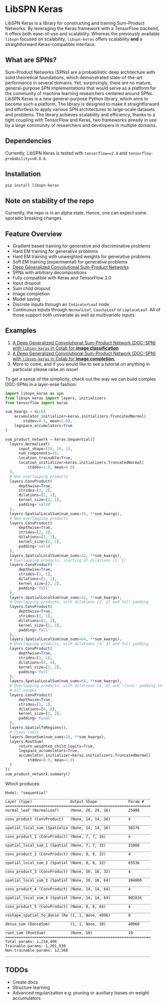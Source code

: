 # LibSPN Keras
LibSPN Keras is a library for constructing and training Sum-Product Networks. By leveraging the 
Keras framework with a TensorFlow backend, it offers both ease-of-use and scalability. Whereas the 
previously available `libspn` focused on scalability, `libspn-keras` offers scalability **and** 
a straightforward Keras-compatible interface.


## What are SPNs?

Sum-Product Networks (SPNs) are a probabilistic deep architecture with solid theoretical 
foundations, which demonstrated state-of-the-art performance in several domains. Yet, surprisingly, 
there are no mature, general-purpose SPN implementations that would serve as a platform for the 
community of machine learning researchers centered around SPNs. LibSPN Keras is a new 
general-purpose Python library, which aims to become such a platform. The library is designed to 
make it straightforward and effortless to apply various SPN architectures to large-scale datasets 
and problems. The library achieves scalability and efficiency, thanks to a tight coupling with 
TensorFlow and Keras, two frameworks already in use by a large community of researchers and 
developers in multiple domains.

## Dependencies
Currently, LibSPN Keras is tested with `tensorflow==2.0` and `tensorflow-probability==0.8.0`.

## Installation

```
pip install libspn-keras
```

## Note on stability of the repo
Currently, the repo is in an alpha state. Hence, one can expect some sporadic breaking changes.

## Feature Overview
- Gradient based training for generative and discriminative problems
- Hard EM training for generative problems
- Hard EM training with unweighted weights for generative problems
- Soft EM training (experimental) for generative problems
- [Deep Generalized Convolutional Sum-Product Networks](https://arxiv.org/abs/1902.06155)
- SPNs with arbitrary decompositions
- Fully compatible with Keras and TensorFlow 2.0
- Input dropout
- Sum child dropout
- Image completion
- Model saving
- Discrete inputs through an `IndicatorLeaf` node
- Continuous inputs through `NormalLeaf`, `CauchyLeaf` or `LaplaceLeaf`. All of those support both 
univariate as well as *multivariate* inputs.

## Examples
1. [A Deep Generalized Convolutional Sum-Product Network (DGC-SPN) with `libspn-keras` in Colab for
 **image classification**](https://colab.research.google.com/drive/10AXL7oo8LBCTnw7NrJ_zTph9X7J8XRdj)
2. [A Deep Generalized Convolutional Sum-Product Network (DGC-SPN) with `libspn-keras` in Colab for 
**image completion**.](https://colab.research.google.com/drive/1S3JdntlAGYE16QhAKltNYPgyMV8jW4Nv)
3. More to come, and if you would like to see a tutorial on anything in particular 
please raise an issue!

To get a sense of the simplicity, check out the way we can build complex DGC-SPNs in a layer-wise 
fashion:
```python
import libspn_keras as spn
from libspn_keras import layers, initializers
from tensorflow import keras

sum_kwargs = dict(
    accumulator_initializer=keras.initializers.TruncatedNormal(
        stddev=0.5, mean=1.0),
    logspace_accumulators=True
)

sum_product_network = keras.Sequential([
  layers.NormalLeaf(
      input_shape=(28, 28, 1),
      num_components=16, 
      location_trainable=True,
      location_initializer=keras.initializers.TruncatedNormal(
          stddev=1.0, mean=0.0)
  ),
  # Non-overlapping products
  layers.ConvProduct(
      depthwise=True, 
      strides=[2, 2], 
      dilations=[1, 1], 
      kernel_size=[2, 2],
      padding='valid'
  ),
  layers.SpatialLocalSum(num_sums=16, **sum_kwargs),
  # Non-overlapping products
  layers.ConvProduct(
      depthwise=True, 
      strides=[2, 2], 
      dilations=[1, 1], 
      kernel_size=[2, 2],
      padding='valid'
  ),
  layers.SpatialLocalSum(num_sums=32, **sum_kwargs),
  # Overlapping products, starting at dilations [1, 1]
  layers.ConvProduct(
      depthwise=True, 
      strides=[1, 1], 
      dilations=[1, 1], 
      kernel_size=[2, 2],
      padding='full'
  ),
  layers.SpatialLocalSum(num_sums=32, **sum_kwargs),
  # Overlapping products, with dilations [2, 2] and full padding
  layers.ConvProduct(
      depthwise=True, 
      strides=[1, 1], 
      dilations=[2, 2], 
      kernel_size=[2, 2],
      padding='full'
  ),
  layers.SpatialLocalSum(num_sums=64, **sum_kwargs),
  # Overlapping products, with dilations [4, 4] and full padding
  layers.ConvProduct(
      depthwise=True, 
      strides=[1, 1], 
      dilations=[4, 4], 
      kernel_size=[2, 2],
      padding='full'
  ),
  layers.SpatialLocalSum(num_sums=64, **sum_kwargs),
  # Overlapping products, with dilations [8, 8] and 'final' padding to combine 
  # all scopes
  layers.ConvProduct(
      depthwise=True, 
      strides=[1, 1], 
      dilations=[8, 8], 
      kernel_size=[2, 2],
      padding='final'
  ),
  layers.SpatialToRegions(),
  # Class roots
  layers.DenseSum(num_sums=10, **sum_kwargs),
  layers.RootSum(
      return_weighted_child_logits=True, 
      logspace_accumulators=True, 
      accumulator_initializer=keras.initializers.TruncatedNormal(
          stddev=0.0, mean=1.0)
  )
])
sum_product_network.summary()
```

Which produces:
```
Model: "sequential"
_________________________________________________________________
Layer (type)                 Output Shape              Param #   
=================================================================
normal_leaf (NormalLeaf)     (None, 28, 28, 16)        25088     
_________________________________________________________________
conv_product (ConvProduct)   (None, 14, 14, 16)        4         
_________________________________________________________________
spatial_local_sum (SpatialLo (None, 14, 14, 16)        50176     
_________________________________________________________________
conv_product_1 (ConvProduct) (None, 7, 7, 16)          4         
_________________________________________________________________
spatial_local_sum_1 (Spatial (None, 7, 7, 32)          25088     
_________________________________________________________________
conv_product_2 (ConvProduct) (None, 8, 8, 32)          4         
_________________________________________________________________
spatial_local_sum_2 (Spatial (None, 8, 8, 32)          65536     
_________________________________________________________________
conv_product_3 (ConvProduct) (None, 10, 10, 32)        4         
_________________________________________________________________
spatial_local_sum_3 (Spatial (None, 10, 10, 64)        204800    
_________________________________________________________________
conv_product_4 (ConvProduct) (None, 14, 14, 64)        4         
_________________________________________________________________
spatial_local_sum_4 (Spatial (None, 14, 14, 64)        802816    
_________________________________________________________________
conv_product_5 (ConvProduct) (None, 8, 8, 64)          4         
_________________________________________________________________
reshape_spatial_to_dense (Re (1, 1, None, 4096)        0         
_________________________________________________________________
dense_sum (DenseSum)         (1, 1, None, 10)          40960     
_________________________________________________________________
root_sum (RootSum)           (None, 10)                10        
=================================================================
Total params: 1,214,498
Trainable params: 1,201,930
Non-trainable params: 12,568
_________________________________________________________________
```

## TODOs
- Create docs
- Structure learning
- Advanced regularization e.g. pruning or auxiliary losses on weight accumulators

